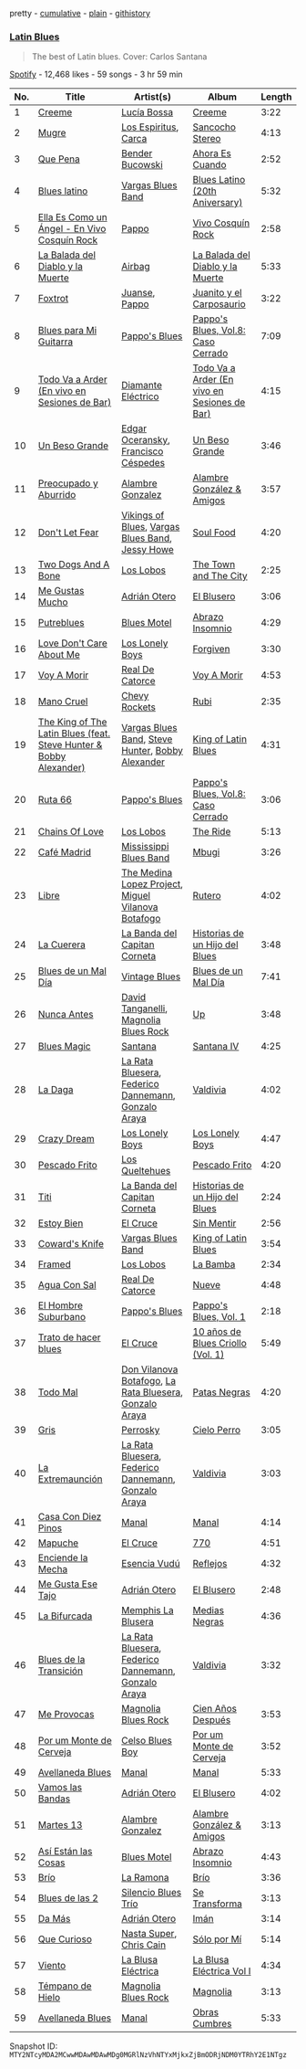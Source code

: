 pretty - [cumulative](/playlists/cumulative/37i9dQZF1DXas3RS9LEsSS.md) - [plain](/playlists/plain/37i9dQZF1DXas3RS9LEsSS) - [githistory](https://github.githistory.xyz/mackorone/spotify-playlist-archive/blob/main/playlists/plain/37i9dQZF1DXas3RS9LEsSS)

### [Latin Blues](https://open.spotify.com/playlist/37i9dQZF1DXas3RS9LEsSS)

> The best of Latin blues\. Cover: Carlos Santana

[Spotify](https://open.spotify.com/user/spotify) - 12,468 likes - 59 songs - 3 hr 59 min

| No. | Title | Artist(s) | Album | Length |
|---|---|---|---|---|
| 1 | [Creeme](https://open.spotify.com/track/2vzADeejfV6SDXWSC03jiZ) | [Lucía Bossa](https://open.spotify.com/artist/5RYUaJybe2gOXQJURadkdl) | [Creeme](https://open.spotify.com/album/6AyRJ3pYIbcZcgmEuRr74q) | 3:22 |
| 2 | [Mugre](https://open.spotify.com/track/35PSnAtNhWDrsHaik2Re8y) | [Los Espiritus](https://open.spotify.com/artist/1UnfU05eCWxrY4vWarpeF0), [Carca](https://open.spotify.com/artist/2IepsVr1DGAWIy15lh6sxC) | [Sancocho Stereo](https://open.spotify.com/album/38Y2bvBgrjb4zyMrGlJjAq) | 4:13 |
| 3 | [Que Pena](https://open.spotify.com/track/4xOLS2Fa48jL47HszrEewo) | [Bender Bucowski](https://open.spotify.com/artist/6i5Zx8vR9kRUFfDnZRKAMa) | [Ahora Es Cuando](https://open.spotify.com/album/0swiunze7QIGHOYQwROnOq) | 2:52 |
| 4 | [Blues latino](https://open.spotify.com/track/1U8gp98p9rXXG9lNHorx0y) | [Vargas Blues Band](https://open.spotify.com/artist/3K6ueahyMBq96ZtDjo9LSn) | [Blues Latino \(20th Aniversary\)](https://open.spotify.com/album/23v6BF9leDR6lFb2tAZGyJ) | 5:32 |
| 5 | [Ella Es Como un Ángel \- En Vivo Cosquín Rock](https://open.spotify.com/track/1ZwRW2fBF8MwLhopiNeYcJ) | [Pappo](https://open.spotify.com/artist/1db5TWniHR7iqwXer7AiQ2) | [Vivo Cosquín Rock](https://open.spotify.com/album/1Ybi5wzBImPEtCiP7MPFuR) | 2:58 |
| 6 | [La Balada del Diablo y la Muerte](https://open.spotify.com/track/46hGh2ZdORn4We1nsbkPK8) | [Airbag](https://open.spotify.com/artist/1wKDGglKV4FsFS85r2Dmpr) | [La Balada del Diablo y la Muerte](https://open.spotify.com/album/1MMzu2HjRm27tsrBKFMvOx) | 5:33 |
| 7 | [Foxtrot](https://open.spotify.com/track/0mUm43Yjv9vPqR8YycWyJs) | [Juanse](https://open.spotify.com/artist/5AQlQBU9LCmQwReukeom2I), [Pappo](https://open.spotify.com/artist/1db5TWniHR7iqwXer7AiQ2) | [Juanito y el Carposaurio](https://open.spotify.com/album/63AaZ5VTi5wATmRN3nifP7) | 3:22 |
| 8 | [Blues para Mi Guitarra](https://open.spotify.com/track/42JynzhyR1fbyEvSuJHqEE) | [Pappo's Blues](https://open.spotify.com/artist/59dLJG3ZVwkMZLFKByQCJB) | [Pappo's Blues, Vol.8: Caso Cerrado](https://open.spotify.com/album/3YiOZf1gNNtzbyCkLqzKi5) | 7:09 |
| 9 | [Todo Va a Arder \(En vivo en Sesiones de Bar\)](https://open.spotify.com/track/5kZxky7iciP3kEKn8nPlm9) | [Diamante Eléctrico](https://open.spotify.com/artist/4VAZ6unMJx5upeWn0aFYuo) | [Todo Va a Arder \(En vivo en Sesiones de Bar\)](https://open.spotify.com/album/2UZFC1cuAbXrc4HO8OKkY1) | 4:15 |
| 10 | [Un Beso Grande](https://open.spotify.com/track/3WqIBVb0k5VQ3kNkZSvBQi) | [Edgar Oceransky](https://open.spotify.com/artist/6genEcweKnEZ92TZvdeLFl), [Francisco Céspedes](https://open.spotify.com/artist/54jti4nqabEAlBvIDU2zt8) | [Un Beso Grande](https://open.spotify.com/album/1fYosbYikwwEOWOyCWqZjR) | 3:46 |
| 11 | [Preocupado y Aburrido](https://open.spotify.com/track/4u34ORMzURyViyUF2OIks4) | [Alambre Gonzalez](https://open.spotify.com/artist/3oLANiNTf5qyrciZmnPyYU) | [Alambre González & Amigos](https://open.spotify.com/album/6Uyq3DIYiEi3eRVX1m2CHO) | 3:57 |
| 12 | [Don't Let Fear](https://open.spotify.com/track/3Z2pjyXFZRClZ6VzNHB1CI) | [Vikings of Blues](https://open.spotify.com/artist/37Y8IZI30LNBrm4QF9mt7x), [Vargas Blues Band](https://open.spotify.com/artist/3K6ueahyMBq96ZtDjo9LSn), [Jessy Howe](https://open.spotify.com/artist/4qdw2RTYky5FRJAq1znp2v) | [Soul Food](https://open.spotify.com/album/1lfVzJ28tTgXnz4hS5SdoD) | 4:20 |
| 13 | [Two Dogs And A Bone](https://open.spotify.com/track/2VMbwC4YyE9Y58bE5gg3pV) | [Los Lobos](https://open.spotify.com/artist/6OWapcJm9xd55ci9CYbAuT) | [The Town and The City](https://open.spotify.com/album/5gYSTafJAtxEqWXJPzylpH) | 2:25 |
| 14 | [Me Gustas Mucho](https://open.spotify.com/track/62E2DCdIo0xAEPVgiXogms) | [Adrián Otero](https://open.spotify.com/artist/0RZvJL3AicNni7cisqcIxC) | [El Blusero](https://open.spotify.com/album/1ksdxiuc6IxvlIoivteyud) | 3:06 |
| 15 | [Putreblues](https://open.spotify.com/track/1E9kMrrh3q58raTfz3L0kC) | [Blues Motel](https://open.spotify.com/artist/2VD4qhDrH6pU7dbaK9nuni) | [Abrazo Insomnio](https://open.spotify.com/album/7aw5ksKElZajzM9OPC0MTf) | 4:29 |
| 16 | [Love Don't Care About Me](https://open.spotify.com/track/0f0f0UtxcldY6yHC8WVGxx) | [Los Lonely Boys](https://open.spotify.com/artist/4aSEmLLxLX9wR5aLMllOKj) | [Forgiven](https://open.spotify.com/album/3bGkm8dhvNDH2N7AIWo6jN) | 3:30 |
| 17 | [Voy A Morir](https://open.spotify.com/track/1sjkOVsHWLFX6g0OwmKJYk) | [Real De Catorce](https://open.spotify.com/artist/0ds6VsUgSpysVJeAUyLzYz) | [Voy A Morir](https://open.spotify.com/album/7cP1r43ljMFbvdBDgyap1P) | 4:53 |
| 18 | [Mano Cruel](https://open.spotify.com/track/4LrMDBmqXokJvRpTRgRLUj) | [Chevy Rockets](https://open.spotify.com/artist/4r3fkXdFQYhTRmzz0pwQuV) | [Rubi](https://open.spotify.com/album/0Xw1suYx74f4dQdZhVar7V) | 2:35 |
| 19 | [The King of The Latin Blues \(feat\. Steve Hunter & Bobby Alexander\)](https://open.spotify.com/track/29ovCP4ChViCwSYWYO9TuD) | [Vargas Blues Band](https://open.spotify.com/artist/3K6ueahyMBq96ZtDjo9LSn), [Steve Hunter](https://open.spotify.com/artist/3wueKF9YNupBFRjQfWoyAc), [Bobby Alexander](https://open.spotify.com/artist/4ZmSudkqArrYnDIrQmWi4l) | [King of Latin Blues](https://open.spotify.com/album/5KHZUTEVbbXX4TJtlROycP) | 4:31 |
| 20 | [Ruta 66](https://open.spotify.com/track/3TDVu80AX1ajC3BRJYlmeJ) | [Pappo's Blues](https://open.spotify.com/artist/59dLJG3ZVwkMZLFKByQCJB) | [Pappo's Blues, Vol.8: Caso Cerrado](https://open.spotify.com/album/3YiOZf1gNNtzbyCkLqzKi5) | 3:06 |
| 21 | [Chains Of Love](https://open.spotify.com/track/6eGh4BakrXoS62at0oWELo) | [Los Lobos](https://open.spotify.com/artist/6OWapcJm9xd55ci9CYbAuT) | [The Ride](https://open.spotify.com/album/6TdScLaszg12kzn9YdMauE) | 5:13 |
| 22 | [Café Madrid](https://open.spotify.com/track/1HUX0GSZQoc4hqZJ76vokM) | [Mississippi Blues Band](https://open.spotify.com/artist/2LHhyQMZpyAKja3217IhWD) | [Mbugi](https://open.spotify.com/album/5hK2UcaTlooBysUwJjSMhY) | 3:26 |
| 23 | [Libre](https://open.spotify.com/track/5680bDZ194zUc41nSA10V2) | [The Medina Lopez Project](https://open.spotify.com/artist/1mal4kvjCOYdMhy54u1lbr), [Miguel Vilanova Botafogo](https://open.spotify.com/artist/4JvIylcUq039PpkcmpR86u) | [Rutero](https://open.spotify.com/album/4qlUVuR8BE2GocHNBe67Pk) | 4:02 |
| 24 | [La Cuerera](https://open.spotify.com/track/05rGtV13uXIFxTU4gM1imR) | [La Banda del Capitan Corneta](https://open.spotify.com/artist/77AlmICl9sl7wXBJmC4V08) | [Historias de un Hijo del Blues](https://open.spotify.com/album/4TfcvHpBXCh6jZJsq0SuTO) | 3:48 |
| 25 | [Blues de un Mal Día](https://open.spotify.com/track/0E9ZgLmfHms1NacBglc8Tp) | [Vintage Blues](https://open.spotify.com/artist/3luarwh0COunUYtyT2kdxI) | [Blues de un Mal Día](https://open.spotify.com/album/18ADDaA1XSAGbs8s9gA81B) | 7:41 |
| 26 | [Nunca Antes](https://open.spotify.com/track/3MQb8IGVwWrtPk3D4yX7wC) | [David Tanganelli](https://open.spotify.com/artist/6vYA1nveYtnaxieU1WE3K3), [Magnolia Blues Rock](https://open.spotify.com/artist/5jLFKI49IUfPb9fT7rrc5j) | [Up](https://open.spotify.com/album/7ax8UzSvJb3T2toKKAue6g) | 3:48 |
| 27 | [Blues Magic](https://open.spotify.com/track/1izys4V3iMHvjORAlR4s2a) | [Santana](https://open.spotify.com/artist/6GI52t8N5F02MxU0g5U69P) | [Santana IV](https://open.spotify.com/album/7ppcZmolcIO6nCQkYpIxsh) | 4:25 |
| 28 | [La Daga](https://open.spotify.com/track/36GW9gqFecRrqUflgDMLh4) | [La Rata Bluesera](https://open.spotify.com/artist/2lbnuoTiUF2WUqQ4YAQsyn), [Federico Dannemann](https://open.spotify.com/artist/4OU6bEG2xDcF7KMOwgksQO), [Gonzalo Araya](https://open.spotify.com/artist/00ua8zSEXT7dVLjI1P4o2G) | [Valdivia](https://open.spotify.com/album/7HTuFQBLSkwOatzrGKfdJB) | 4:02 |
| 29 | [Crazy Dream](https://open.spotify.com/track/2SZsePkGd3QOT0vzm68thq) | [Los Lonely Boys](https://open.spotify.com/artist/4aSEmLLxLX9wR5aLMllOKj) | [Los Lonely Boys](https://open.spotify.com/album/6kNz22txs8mOmSxoQVPTDA) | 4:47 |
| 30 | [Pescado Frito](https://open.spotify.com/track/4zZap389TUn8BdBEBdRwMO) | [Los Queltehues](https://open.spotify.com/artist/1UfisxiUoIaJDc5WByJBHB) | [Pescado Frito](https://open.spotify.com/album/6FzKM9t2KEsX16Y6zwu6eM) | 4:20 |
| 31 | [Titi](https://open.spotify.com/track/2392zYNyihl8NVJfCcqT09) | [La Banda del Capitan Corneta](https://open.spotify.com/artist/77AlmICl9sl7wXBJmC4V08) | [Historias de un Hijo del Blues](https://open.spotify.com/album/4TfcvHpBXCh6jZJsq0SuTO) | 2:24 |
| 32 | [Estoy Bien](https://open.spotify.com/track/4ZPjTikpIQXqIUitGITnFI) | [El Cruce](https://open.spotify.com/artist/7qaHFNFCjcXpsHQM5NQhaK) | [Sin Mentir](https://open.spotify.com/album/3NBnKd8IO2Ba7AMebrICry) | 2:56 |
| 33 | [Coward's Knife](https://open.spotify.com/track/1i0omOr6pmzaWyqTjq5BbX) | [Vargas Blues Band](https://open.spotify.com/artist/3K6ueahyMBq96ZtDjo9LSn) | [King of Latin Blues](https://open.spotify.com/album/5KHZUTEVbbXX4TJtlROycP) | 3:54 |
| 34 | [Framed](https://open.spotify.com/track/7eZ4Mq4WArkSeZ9y1uSZCS) | [Los Lobos](https://open.spotify.com/artist/6OWapcJm9xd55ci9CYbAuT) | [La Bamba](https://open.spotify.com/album/4yruAhkPML9KnFteGkdaOV) | 2:34 |
| 35 | [Agua Con Sal](https://open.spotify.com/track/4ErUQPFQhcudo9rKn5pNtQ) | [Real De Catorce](https://open.spotify.com/artist/0ds6VsUgSpysVJeAUyLzYz) | [Nueve](https://open.spotify.com/album/2jefulG83rGz5TET4c1CBw) | 4:48 |
| 36 | [El Hombre Suburbano](https://open.spotify.com/track/1AgOt4TGz8VH4xj657ycLS) | [Pappo's Blues](https://open.spotify.com/artist/59dLJG3ZVwkMZLFKByQCJB) | [Pappo's Blues, Vol\. 1](https://open.spotify.com/album/6uWGYV8FdHIJD95GRqv3QH) | 2:18 |
| 37 | [Trato de hacer blues](https://open.spotify.com/track/1XEANKLQHjtulQRj28X60i) | [El Cruce](https://open.spotify.com/artist/7qaHFNFCjcXpsHQM5NQhaK) | [10 años de Blues Criollo \(Vol\. 1\)](https://open.spotify.com/album/7gqryZPanv9wQMNrIxBAYU) | 5:49 |
| 38 | [Todo Mal](https://open.spotify.com/track/2X1zXfkUGFHq3D7Fl9T37E) | [Don Vilanova Botafogo](https://open.spotify.com/artist/74iLgy7TMiwthOGMfGob53), [La Rata Bluesera](https://open.spotify.com/artist/2lbnuoTiUF2WUqQ4YAQsyn), [Gonzalo Araya](https://open.spotify.com/artist/00ua8zSEXT7dVLjI1P4o2G) | [Patas Negras](https://open.spotify.com/album/7Jz4V8qexPjZbT3TvQ4fai) | 4:20 |
| 39 | [Gris](https://open.spotify.com/track/2ipUiBU7acIwFmNXRFDclR) | [Perrosky](https://open.spotify.com/artist/4yjkuB5LSs64YsvUj11MQm) | [Cielo Perro](https://open.spotify.com/album/62rTbLNfcEIArsBBX8zCVt) | 3:05 |
| 40 | [La Extremaunción](https://open.spotify.com/track/2MbUoTtHgceEopgTgdD112) | [La Rata Bluesera](https://open.spotify.com/artist/2lbnuoTiUF2WUqQ4YAQsyn), [Federico Dannemann](https://open.spotify.com/artist/4OU6bEG2xDcF7KMOwgksQO), [Gonzalo Araya](https://open.spotify.com/artist/00ua8zSEXT7dVLjI1P4o2G) | [Valdivia](https://open.spotify.com/album/7HTuFQBLSkwOatzrGKfdJB) | 3:03 |
| 41 | [Casa Con Diez Pinos](https://open.spotify.com/track/2Ras7UcXvzenVmkyVMibdh) | [Manal](https://open.spotify.com/artist/10vtHOCA3qPLmrGylgO2F1) | [Manal](https://open.spotify.com/album/1VoglV38RPcTn7P9yZxO4C) | 4:14 |
| 42 | [Mapuche](https://open.spotify.com/track/1oMPPjk92PNVK2FnJdqHGj) | [El Cruce](https://open.spotify.com/artist/7qaHFNFCjcXpsHQM5NQhaK) | [770](https://open.spotify.com/album/0rIUI4vvDHJsXpxAW7ZKCS) | 4:51 |
| 43 | [Enciende la Mecha](https://open.spotify.com/track/5hWiJ0JF3uR4gLQOa9OnQs) | [Esencia Vudú](https://open.spotify.com/artist/0KGjxpIP86Yc0Qmcy1Mllp) | [Reflejos](https://open.spotify.com/album/03ACvXgC0UhX2LbntbbypT) | 4:32 |
| 44 | [Me Gusta Ese Tajo](https://open.spotify.com/track/2n4wlD7fHNi6wc9PdI1SzT) | [Adrián Otero](https://open.spotify.com/artist/0RZvJL3AicNni7cisqcIxC) | [El Blusero](https://open.spotify.com/album/1ksdxiuc6IxvlIoivteyud) | 2:48 |
| 45 | [La Bifurcada](https://open.spotify.com/track/7qx8iUyfejy6CFhSUKKZWD) | [Memphis La Blusera](https://open.spotify.com/artist/55j4xUfI5AATqETp8AnrRp) | [Medias Negras](https://open.spotify.com/album/0qavQwpueEL42TeJQgcnFV) | 4:36 |
| 46 | [Blues de la Transición](https://open.spotify.com/track/4cxeRmmmie5my4SPaiC2nU) | [La Rata Bluesera](https://open.spotify.com/artist/2lbnuoTiUF2WUqQ4YAQsyn), [Federico Dannemann](https://open.spotify.com/artist/4OU6bEG2xDcF7KMOwgksQO), [Gonzalo Araya](https://open.spotify.com/artist/00ua8zSEXT7dVLjI1P4o2G) | [Valdivia](https://open.spotify.com/album/7HTuFQBLSkwOatzrGKfdJB) | 3:32 |
| 47 | [Me Provocas](https://open.spotify.com/track/5l87fY6KL8809t1t9vWBWP) | [Magnolia Blues Rock](https://open.spotify.com/artist/5jLFKI49IUfPb9fT7rrc5j) | [Cien Años Después](https://open.spotify.com/album/0jaM0Dp6sNGkVodQrfcwnY) | 3:53 |
| 48 | [Por um Monte de Cerveja](https://open.spotify.com/track/3wkzTnvK7AZX0oEB7LrvUJ) | [Celso Blues Boy](https://open.spotify.com/artist/2SQHdu1so7C2b5yBwnEUYP) | [Por um Monte de Cerveja](https://open.spotify.com/album/39T4zEXowzhV3fV4Bwgk61) | 3:52 |
| 49 | [Avellaneda Blues](https://open.spotify.com/track/2SeUS7JmN0oLjHPHGvDZFA) | [Manal](https://open.spotify.com/artist/10vtHOCA3qPLmrGylgO2F1) | [Manal](https://open.spotify.com/album/1VoglV38RPcTn7P9yZxO4C) | 5:33 |
| 50 | [Vamos las Bandas](https://open.spotify.com/track/1IXO6E96YANcx8031oP2rv) | [Adrián Otero](https://open.spotify.com/artist/0RZvJL3AicNni7cisqcIxC) | [El Blusero](https://open.spotify.com/album/1ksdxiuc6IxvlIoivteyud) | 4:02 |
| 51 | [Martes 13](https://open.spotify.com/track/51ge2prczunCqSYmk6SdEy) | [Alambre Gonzalez](https://open.spotify.com/artist/3oLANiNTf5qyrciZmnPyYU) | [Alambre González & Amigos](https://open.spotify.com/album/6Uyq3DIYiEi3eRVX1m2CHO) | 3:13 |
| 52 | [Así Están las Cosas](https://open.spotify.com/track/1dcMYztVsR4pqV6bC5IMDS) | [Blues Motel](https://open.spotify.com/artist/2VD4qhDrH6pU7dbaK9nuni) | [Abrazo Insomnio](https://open.spotify.com/album/7aw5ksKElZajzM9OPC0MTf) | 4:43 |
| 53 | [Brío](https://open.spotify.com/track/5BoA6gJzAUfa57JQ0WBt4t) | [La Ramona](https://open.spotify.com/artist/6iWNuXAKgG1vQee6aWmTEW) | [Brío](https://open.spotify.com/album/4JLK7syJQrrezJ2gY8fY4W) | 3:36 |
| 54 | [Blues de las 2](https://open.spotify.com/track/4ntBzrBDUKFaN0hbxAh0HV) | [Silencio Blues Trío](https://open.spotify.com/artist/1I8YnCV0dIwGo0BYWeXusQ) | [Se Transforma](https://open.spotify.com/album/5dHQQjyQfSbG8wxf8DKRJg) | 3:13 |
| 55 | [Da Más](https://open.spotify.com/track/6jNFyxd2wub6PcDlkEhEOw) | [Adrián Otero](https://open.spotify.com/artist/0RZvJL3AicNni7cisqcIxC) | [Imán](https://open.spotify.com/album/7oWfoOQuNX8N53vZxv7yzY) | 3:14 |
| 56 | [Que Curioso](https://open.spotify.com/track/2CyvqsB03KpExsynQbXme9) | [Nasta Super](https://open.spotify.com/artist/2BHl0Z177jpqHlFR5f4G9D), [Chris Cain](https://open.spotify.com/artist/3HFfi1wOWbXd83qSiwJhuv) | [Sólo por Mí](https://open.spotify.com/album/0B1UcrgwdRhCvHKhECshAZ) | 5:14 |
| 57 | [Viento](https://open.spotify.com/track/2IJoR5Xkz2vA3LQSdrVNpW) | [La Blusa Eléctrica](https://open.spotify.com/artist/3TAUN1mlPZp6nBDGJ5z6tN) | [La Blusa Eléctrica Vol I](https://open.spotify.com/album/0KmmEgnmUsCgAhyEzXB4BH) | 4:34 |
| 58 | [Témpano de Hielo](https://open.spotify.com/track/101jHksIr05Ir0cKcpyKpw) | [Magnolia Blues Rock](https://open.spotify.com/artist/5jLFKI49IUfPb9fT7rrc5j) | [Magnolia](https://open.spotify.com/album/165s9omOoI3IYG7SX7osuq) | 3:13 |
| 59 | [Avellaneda Blues](https://open.spotify.com/track/15YA2WKbpA7Jd7y7X74naF) | [Manal](https://open.spotify.com/artist/10vtHOCA3qPLmrGylgO2F1) | [Obras Cumbres](https://open.spotify.com/album/0n3NEHj4PMTmlM6hXXapbm) | 5:33 |

Snapshot ID: `MTY2NTcyMDA2MCwwMDAwMDAwMDg0MGRlNzVhNTYxMjkxZjBmODRjNDM0YTRhY2E1NTgz`
